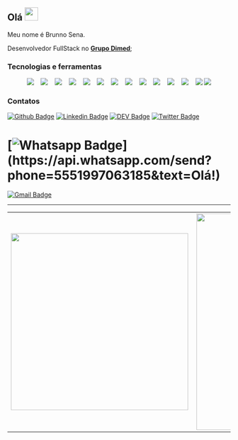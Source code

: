 
## Olá <img src="https://raw.githubusercontent.com/MartinHeinz/MartinHeinz/master/wave.gif" width="30px">

Meu nome é Brunno Sena.

Desenvolvedor FullStack no [**Grupo Dimed**](http://www.grupodimed.com.br/);

### Tecnologias e ferramentas

<p align="center">
  <img src="https://img.shields.io/badge/Javascript-EFD81D?style=social&logo=javascript&logoColor=EFD81D" />&nbsp;&nbsp;&nbsp;
  <img src="https://img.shields.io/badge/Typescript-2F74C0?style=social&logo=typescript&logoColor=2F74C0" />&nbsp;&nbsp;&nbsp;
  <img src="https://img.shields.io/badge/NodeJS-3D6098?style=social&logo=nodejs&logoColor=3D6098" />&nbsp;&nbsp;&nbsp;  
  <img src="https://img.shields.io/badge/React-3D6098?style=social&logo=react&logoColor=3D6098" />&nbsp;&nbsp;&nbsp;
  <img src="https://img.shields.io/badge/React%20Native-3D6098?style=social&logo=react&logoColor=3D6098" />&nbsp;&nbsp;&nbsp;
  <img src="https://img.shields.io/badge/Angular%202+-D6262E?style=social&logo=angular&logoColor=D6262E" />&nbsp;&nbsp;&nbsp;
  <img src="https://img.shields.io/badge/Java-3D6098?style=social&logo=java&logoColor=D6262E" />&nbsp;&nbsp;&nbsp;	
  <img src="https://img.shields.io/badge/Jest-BF3913?style=social&logo=jest&logoColor=BF3913" />&nbsp;&nbsp;&nbsp;
  <img src="https://img.shields.io/badge/Styled%20Components-DB7093?style=social&logo=styled-components&logoColor=DB7093" />&nbsp;&nbsp;&nbsp;
  <img src="https://img.shields.io/badge/Visual%20Studio%20Code-007ACC?style=social&logo=visual-studio-code&logoColor=007ACC" />&nbsp;&nbsp;&nbsp;
  <img src="https://img.shields.io/badge/Git-F05032?style=social&logo=git&logoColor=F05032" />&nbsp;&nbsp;&nbsp;
  <img src="https://img.shields.io/badge/Github-181717?style=social&logo=github&logoColor=181717" />&nbsp;&nbsp;&nbsp;
  <img src="https://img.shields.io/badge/Insomnia-5547B8?style=social&logo=insomnia&logoColor=5547B8" />
  <img src="https://img.shields.io/badge/Figma-F04B4C?style=social&logo=figma&logoColor=F04B4C" />
</p>

### Contatos

[![Github Badge](https://img.shields.io/badge/-Github-000?style=flat-square&logo=Github&logoColor=white&link=https://github.com/brunnosena)](https://github.com/brunnosena)
[![Linkedin Badge](https://img.shields.io/badge/-LinkedIn-blue?style=flat-square&logo=Linkedin&logoColor=white&link=https://www.linkedin.com/in/brunnosena/)](https://www.linkedin.com/in/brunnosena/)
[![DEV Badge](https://img.shields.io/badge/-DEV.to-000?style=flat-square&logo=dev.to&logoColor=white&link=https://dev.to/lucasgdb)](https://dev.to/brunnosena)
[![Twitter Badge](https://img.shields.io/badge/-Twitter-1ca0f1?style=flat-square&labelColor=1ca0f1&logo=twitter&logoColor=white&link=https://twitter.com/brunnosena)](https://twitter.com/brunnosena)
# [![Whatsapp Badge](https://img.shields.io/badge/-Whatsapp-4CA143?style=flat-square&labelColor=4CA143&logo=whatsapp&logoColor=white&link=https://api.whatsapp.com/send?phone=5551997063185&text=Olá!)](https://api.whatsapp.com/send?phone=5551997063185&text=Olá!)
[![Gmail Badge](https://img.shields.io/badge/-Gmail-c14438?style=flat-square&logo=Gmail&logoColor=white&link=mailto:brunno.constantine@gmail.com)](mailto:brunno.constantine@gmail.com)

---

<center>
	<table>
		<tr>
			<td>
				<img width="400px" align="left" src="https://github-readme-stats.vercel.app/api/top-langs/?username=brunnosena&layout=compact&theme=cobalt"/>
			</td>
			<td>
				<img width="490px" align="left" src="https://github-readme-stats.vercel.app/api?username=brunnosena&show_icons=true&theme=cobalt"/>
			</td>
		</tr>
	</table>
</center>
